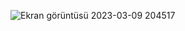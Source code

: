 
![Ekran görüntüsü 2023-03-09 204517](https://user-images.githubusercontent.com/111187788/224111749-6f3ee39f-d03a-460e-8984-354b1c262422.png)
